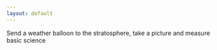 ```yaml
---
layout: default
---
```

Send a weather balloon to the stratosphere, take a picture and measure basic science
